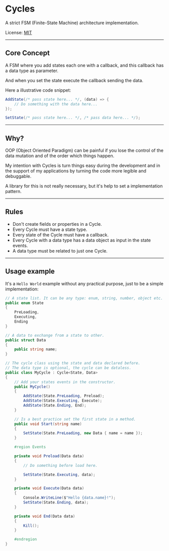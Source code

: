 # Cycles
A strict FSM (Finite-State Machine) architecture implementation.

License: [MIT](LICENSE)

---

## Core Concept

A FSM where you add states each one with a callback, and this callback has a data type as parameter.  


And when you set the state execute the callback sending the data.  


Here a illustrative code snippet:

```C#
AddState(/* pass state here... */, (data) => { 
    // Do something with the data here...
});

SetState(/* pass state here... */, /* pass data here... */);
```

---

## Why?

OOP (Object Oriented Paradigm) can be painful if you lose the control of the data mutation and of the order which things happen.  


My intention with Cycles is turn things easy during the development and in the support of my applications by turning the code more legible and debuggable.  

A library for this is not really necessary, but it's help to set a implementation pattern.  

---

## Rules

- Don't create fields or properties in a Cycle.
- Every Cycle must have a state type.
- Every state of the Cycle must have a callback.
- Every Cycle with a data type has a data object as input in the state events.
- A data type must be related to just one Cycle.

---

## Usage example
It's a `Hello World` example without any practical purpose, just to be a simple implementation:

```C#
// A state list. It can be any type: enum, string, number, object etc.
public enum State
{
    PreLoading,
    Executing,
    Ending
}

// A data to exchange from a state to other.
public struct Data
{
    public string name;
}

// The cycle class using the state and data declared before.
// The data type is optional, the cycle can be dataless.
public class MyCycle : Cycle<State, Data>
{
    // Add your states events in the constructor.
    public MyCycle()
    {
        AddState(State.PreLoading, Preload);
        AddState(State.Executing, Execute);
        AddState(State.Ending, End);
    }

    // Is a best practice set the first state in a method.
    public void Start(string name)
    {
        SetState(State.PreLoading, new Data { name = name });
    }

    #region Events

    private void Preload(Data data)
    {
        // Do something before load here.

        SetState(State.Executing, data);
    }

    private void Execute(Data data)
    {
        Console.WriteLine($"Hello {data.name}!");
        SetState(State.Ending, data);
    }

    private void End(Data data)
    {
        Kill();
    }

    #endregion
}
```
